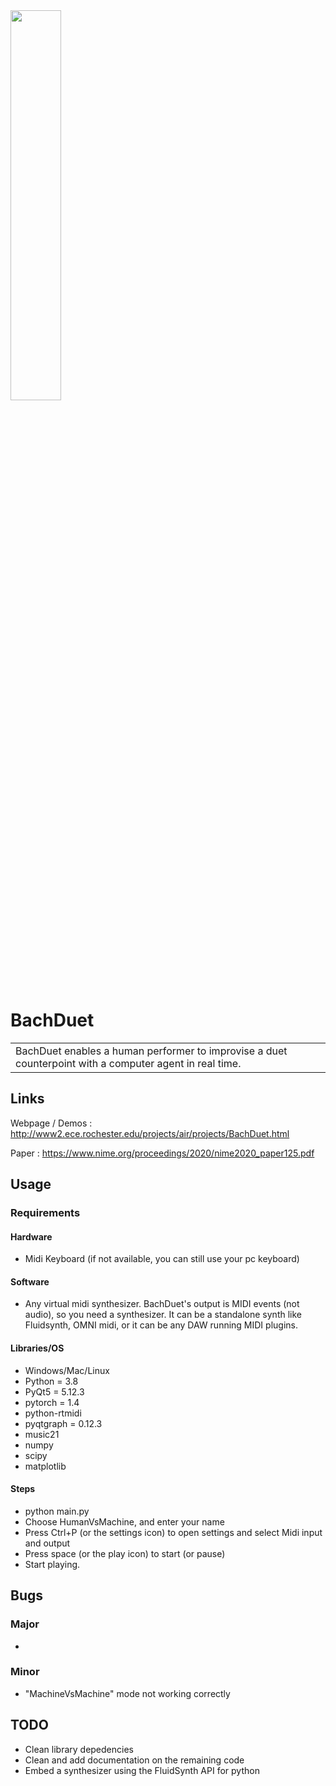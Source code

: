 <!-- # ![BachDuet](https://github.com/xribene/BachDuet/blob/master/resources/base/Images/bachDuetSplashYellow1024.png?raw=true ) -->
<img src="https://github.com/xribene/BachDuet/blob/master/resources/base/Images/bachDuetSplashYellow1024.png?raw=true" width="40%">

# BachDuet
<table>
<tr>
<td>
  BachDuet enables a human performer to improvise a duet counterpoint with a computer agent in real time. 
</td>
</tr>
</table>


## Links
Webpage / Demos :  http://www2.ece.rochester.edu/projects/air/projects/BachDuet.html

Paper : https://www.nime.org/proceedings/2020/nime2020_paper125.pdf



## Usage
### Requirements
#### Hardware
- Midi Keyboard (if not available, you can still use your pc keyboard)
#### Software
- Any virtual midi synthesizer. BachDuet's output is MIDI events (not audio), so you need a synthesizer. It can be a standalone synth like Fluidsynth, OMNI midi, or it can be any DAW running MIDI plugins. 
#### Libraries/OS
- Windows/Mac/Linux
- Python = 3.8
- PyQt5 = 5.12.3
- pytorch = 1.4
- python-rtmidi
- pyqtgraph = 0.12.3
- music21
- numpy
- scipy
- matplotlib
#### Steps
- python main.py
- Choose HumanVsMachine, and enter your name
- Press Ctrl+P (or the settings icon) to open settings and select Midi input and output
- Press space (or the play icon) to start (or pause)
- Start playing. 


## Bugs
### Major
- 
### Minor
- "MachineVsMachine" mode not working correctly

## TODO
- Clean library depedencies
- Clean and add documentation on the remaining code
- Embed a synthesizer using the FluidSynth API for python